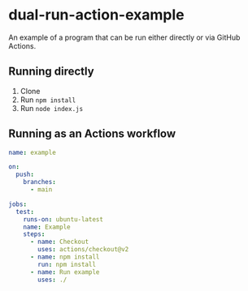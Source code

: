 # dual-run-action-example

An example of a program that can be run either directly or via GitHub Actions.

## Running directly

1. Clone
2. Run `npm install`
3. Run `node index.js`

## Running as an Actions workflow

```yml
name: example

on:
  push:
    branches:
      - main

jobs:
  test:
    runs-on: ubuntu-latest
    name: Example
    steps:
      - name: Checkout
        uses: actions/checkout@v2
      - name: npm install
        run: npm install
      - name: Run example
        uses: ./
```
